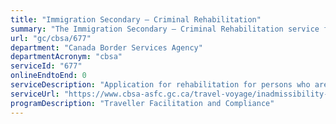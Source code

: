 ```yaml
---
title: "Immigration Secondary – Criminal Rehabilitation"
summary: "The Immigration Secondary – Criminal Rehabilitation service from Canada Border Services Agency is not available end-to-end online, according to the GC Service Inventory."
url: "gc/cbsa/677"
department: "Canada Border Services Agency"
departmentAcronym: "cbsa"
serviceId: "677"
onlineEndtoEnd: 0
serviceDescription: "Application for rehabilitation for persons who are inadmissible to Canada."
serviceUrl: "https://www.cbsa-asfc.gc.ca/travel-voyage/inadmissibility-interdiction-eng.html"
programDescription: "Traveller Facilitation and Compliance"
---
```

